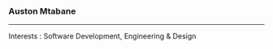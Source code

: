 ### Auston Mtabane
---
<style>
 .blue { color: #2196F3; font-weight: bold; }
</style>
Interests : <span class=".blue"> Software Development, Engineering & Design </span>
